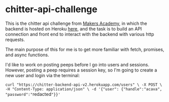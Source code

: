 # chitter-api-challenge

This is the chitter api challenge from [Makers Academy](https://github.com/Makers-Academy), in which the backend is hosted on Heroku [here](https://chitter-backend-api-v2.herokuapp.com/), and the task is to build an API connection and front end to interact with the backend with various http requests.

The main purpose of this for me is to get more familiar with fetch, promises, and async functions.

I'd like to work on posting peeps before I go into users and sessions. However, posting a peep requires a session key, so I'm going to create a new user and login via the terminal:

`curl "https://chitter-backend-api-v2.herokuapp.com/users" \
  -X POST \
  -H "Content-Type: application/json" \
  -d '{"user": {"handle":"acava", "password":"`redacted`"}}'`
